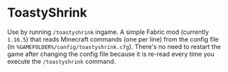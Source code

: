 # ToastyShrink

Use by running `/toastyshrink` ingame. A simple Fabric mod (currently `1.16.5`) that reads Minecraft commands (one per line) from the config file (in `%GAMEFOLDER%/config/toastyshrink.cfg`).
There's no need to restart the game after changing the config file because it is re-read every time you execute the `/toastyshrink` command.
